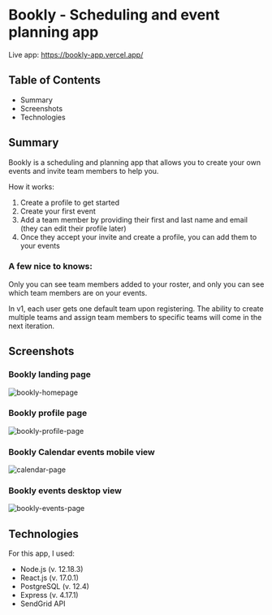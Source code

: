 # Bookly - Scheduling and event planning app

Live app: https://bookly-app.vercel.app/

## Table of Contents

- Summary
- Screenshots
- Technologies

## Summary

Bookly is a scheduling and planning app that allows you to
create your own events and invite team members to help you.

How it works:

1. Create a profile to get started
2. Create your first event
3. Add a team member by providing their first and last name and email (they can edit their profile later)
4. Once they accept your invite and create a profile, you can add them to your events

### A few nice to knows:

Only you can see team members added to your roster, and only you can see
which team members are on your events.

In v1, each user gets one default team upon registering. The ability to create multiple teams
and assign team members to specific teams will come in the next iteration.

## Screenshots

### Bookly landing page

![bookly-homepage](https://user-images.githubusercontent.com/60552605/106988086-798a5000-6734-11eb-87e8-7add43f73c95.png)

### Bookly profile page

![bookly-profile-page](https://user-images.githubusercontent.com/60552605/106988106-83ac4e80-6734-11eb-9f66-25605c6a0293.png)


### Bookly Calendar events mobile view

![calendar-page](https://user-images.githubusercontent.com/60552605/106988144-9aeb3c00-6734-11eb-8f22-77b3a50aae65.png)


### Bookly events desktop view

![bookly-events-page](https://user-images.githubusercontent.com/60552605/106988127-90c93d80-6734-11eb-9be2-873b707ea31c.png)



## Technologies

For this app, I used:

- Node.js (v. 12.18.3)
- React.js (v. 17.0.1)
- PostgreSQL (v. 12.4)
- Express (v. 4.17.1)
- SendGrid API
